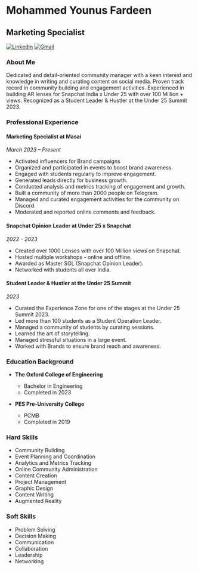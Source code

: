 # Mohammed Younus Fardeen
## Marketing Specialist

[![Linkedin](https://img.shields.io/badge/linkedin-%230077B5.svg?style=for-the-badge&logo=linkedin&logoColor=white)](https://linkedin.com/in/younusfardeen)
[![Gmail](https://img.shields.io/badge/Gmail-D14836?style=for-the-badge&logo=gmail&logoColor=white)](mailto:yunusfardeen7@gmail.com)

### About Me
Dedicated and detail-oriented community manager with a keen interest and knowledge in writing and curating content on social media. Proven track record in community building and engagement activities. Experienced in building AR lenses for Snapchat India x Under 25 with over 100 Million + views. Recognized as a Student Leader & Hustler at the Under 25 Summit 2023.

### Professional Experience

#### Marketing Specialist at Masai
*March 2023 – Present*
- Activated influencers for Brand campaigns
- Organized and participated in events to boost brand awareness.
- Engaged with students regularly to improve engagement.
- Generated leads directly for business growth.
- Conducted analysis and metrics tracking of engagement and growth.
- Built a community of more than 2000 people on Telegram.
- Managed and curated engagement activities for the community on Discord.
- Moderated and reported online comments and feedback.
  
#### Snapchat Opinion Leader at Under 25 x Snapchat
*2022 - 2023*
- Created over 1000 Lenses with over 100 Million views on Snapchat.
- Hosted multiple workshops - online and offline.
- Awarded as Master SOL (Snapchat Opinion Leader).
- Networked with students all over India.
  
#### Student Leader & Hustler at the Under 25 Summit
*2023*
- Curated the Experience Zone for one of the stages at the Under 25 Summit 2023.
- Led more than 100 students as a Student Operation Leader.
- Managed a community of students by curating sessions.
- Learned the art of storytelling.
- Managed stressful situations in a large event.
- Worked with Brands to ensure brand reach and awareness.

### Education Background

- **The Oxford College of Engineering**
  - Bachelor in Engineering
  - Completed in 2023

- **PES Pre-University College**
  - PCMB
  - Completed in 2019

### Hard Skills
- Community Building
- Event Planning and Coordination
- Analytics and Metrics Tracking
- Online Community Administration
- Content Creation
- Project Management
- Graphic Design
- Content Writing
- Augmented Reality

### Soft Skills
- Problem Solving
- Decision Making
- Communication
- Collaboration
- Leadership
- Networking


